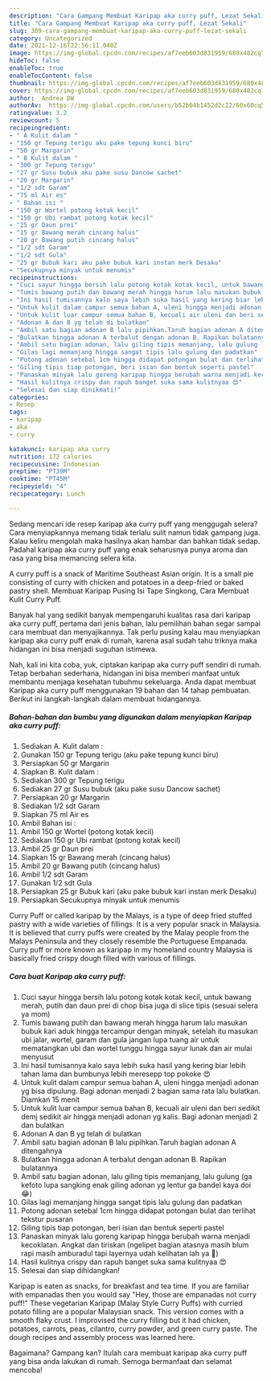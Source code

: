 ```yaml
---
description: "Cara Gampang Membuat Karipap aka curry puff, Lezat Sekali"
title: "Cara Gampang Membuat Karipap aka curry puff, Lezat Sekali"
slug: 309-cara-gampang-membuat-karipap-aka-curry-puff-lezat-sekali
category: Uncategorized
date: 2021-12-16T22:56:11.040Z
image: https://img-global.cpcdn.com/recipes/af7eeb603d831959/680x482cq70/karipap-aka-curry-puff-foto-resep-utama.jpg
hideToc: false
enableToc: true
enableTocContent: false
thumbnail: https://img-global.cpcdn.com/recipes/af7eeb603d831959/680x482cq70/karipap-aka-curry-puff-foto-resep-utama.jpg
cover: https://img-global.cpcdn.com/recipes/af7eeb603d831959/680x482cq70/karipap-aka-curry-puff-foto-resep-utama.jpg
author:  Andrea DW
authorAv:  https://img-global.cpcdn.com/users/b52b04b1452d2c22/60x60cq50/avatar.jpg
ratingvalue: 3.2
reviewcount: 5
recipeingredient:
- " A Kulit dalam "
- "150 gr Tepung terigu aku pake tepung kunci biru"
- "50 gr Margarin"
- " B Kulit dalam "
- "300 gr Tepung terigu"
- "27 gr Susu bubuk aku pake susu Dancow sachet"
- "20 gr Margarin"
- "1/2 sdt Garam"
- "75 ml Air es"
- " Bahan isi "
- "150 gr Wortel potong kotak kecil"
- "150 gr Ubi rambat potong kotak kecil"
- "25 gr Daun prei"
- "15 gr Bawang merah cincang halus"
- "20 gr Bawang putih cincang halus"
- "1/2 sdt Garam"
- "1/2 sdt Gula"
- "25 gr Bubuk kari aku pake bubuk kari instan merk Desaku"
- "Secukupnya minyak untuk menumis"
recipeinstructions:
- "Cuci sayur hingga bersih lalu potong kotak kotak kecil, untuk bawang merah, putih dan daun prei di chop bisa juga di slice tipis (sesuai selera ya mom)"
- "Tumis bawang putih dan bawang merah hingga harum lalu masukan bubuk kari aduk hingga tercampur dengan minyak, setelah itu masukan ubi jalar, wortel, garam dan gula jangan lupa tuang air untuk mematangkan ubi dan wortel tunggu hingga sayur lunak dan air mulai menyusut"
- "Ini hasil tumisannya kalo saya lebih suka hasil yang kering biar lebih tahan lama dan bumbunya lebih meresepp top pokoke 😍"
- "Untuk kulit dalam campur semua bahan A, uleni hingga menjadi adonan yg bisa dipulung. Bagi adonan menjadi 2 bagian sama rata lalu bulatkan. Diamkan 15 menit"
- "Untuk kulit luar campur semua bahan B, kecuali air uleni dan beri sedikit demj sedikit air hingga menjadi adonan yg kalis. Bagi adonan menjadi 2 dan bulatkan"
- "Adonan A dan B yg telah di bulatkan"
- "Ambil satu bagian adonan B lalu pipihkan.Taruh bagian adonan A ditengahnya"
- "Bulatkan hingga adonan A terbalut dengan adonan B. Rapikan bulatannya"
- "Ambil satu bagian adonan, lalu giling tipis memanjang, lalu gulung (ga kefoto lupa sangking enak giling adonan yg lentur ga bandel kaya doi 😂)"
- "Gilas lagi memanjang hingga sangat tipis lalu gulung dan padatkan"
- "Potong adonan setebal 1cm hingga didapat potongan bulat dan terlihat tekstur pusaran"
- "Giling tipis tiap potongan, beri isian dan bentuk seperti pastel"
- "Panaskan minyak lalu goreng karipap hingga berubah warna menjadi kecoklatan. Angkat dan tiriskan (ngelipet bagian atasnya masih blum rapi masih amburadul tapi layernya udah kelihatan lah ya 🙈)"
- "Hasil kulitnya crispy dan rapuh banget suka sama kulitnyaa 😍"
- "Selesai dan siap dinikmati!"
categories:
- Resep
tags:
- karipap
- aka
- curry

katakunci: karipap aka curry 
nutrition: 172 calories
recipecuisine: Indonesian
preptime: "PT39M"
cooktime: "PT45M"
recipeyield: "4"
recipecategory: Lunch

---
```



Sedang mencari ide resep karipap aka curry puff yang menggugah selera? Cara menyiapkannya memang tidak terlalu sulit namun tidak gampang juga. Kalau keliru mengolah maka hasilnya akan hambar dan bahkan tidak sedap. Padahal karipap aka curry puff yang enak seharusnya punya aroma dan rasa yang bisa memancing selera kita.


A curry puff is a snack of Maritime Southeast Asian origin. It is a small pie consisting of curry with chicken and potatoes in a deep-fried or baked pastry shell. Membuat Karipap Pusing Isi Tape Singkong, Cara Membuat Kulit Curry Puff.

Banyak hal yang sedikit banyak mempengaruhi kualitas rasa dari karipap aka curry puff, pertama dari jenis bahan, lalu pemilihan bahan segar sampai cara membuat dan menyajikannya. Tak perlu pusing kalau mau menyiapkan karipap aka curry puff enak di rumah, karena asal sudah tahu triknya maka hidangan ini bisa menjadi suguhan istimewa.


Nah, kali ini kita coba, yuk, ciptakan karipap aka curry puff sendiri di rumah. Tetap berbahan sederhana, hidangan ini bisa memberi manfaat untuk membantu menjaga kesehatan tubuhmu sekeluarga. Anda dapat membuat Karipap aka curry puff menggunakan 19 bahan dan 14 tahap pembuatan. Berikut ini langkah-langkah dalam membuat hidangannya.

<!--inarticleads1-->

##### Bahan-bahan dan bumbu yang digunakan dalam menyiapkan Karipap aka curry puff:

1. Sediakan  A. Kulit dalam :
1. Gunakan 150 gr Tepung terigu (aku pake tepung kunci biru)
1. Persiapkan 50 gr Margarin
1. Siapkan  B. Kulit dalam :
1. Sediakan 300 gr Tepung terigu
1. Sediakan 27 gr Susu bubuk (aku pake susu Dancow sachet)
1. Persiapkan 20 gr Margarin
1. Sediakan 1/2 sdt Garam
1. Siapkan 75 ml Air es
1. Ambil  Bahan isi :
1. Ambil 150 gr Wortel (potong kotak kecil)
1. Sediakan 150 gr Ubi rambat (potong kotak kecil)
1. Ambil 25 gr Daun prei
1. Siapkan 15 gr Bawang merah (cincang halus)
1. Ambil 20 gr Bawang putih (cincang halus)
1. Ambil 1/2 sdt Garam
1. Gunakan 1/2 sdt Gula
1. Persiapkan 25 gr Bubuk kari (aku pake bubuk kari instan merk Desaku)
1. Persiapkan Secukupnya minyak untuk menumis


Curry Puff or called karipap by the Malays, is a type of deep fried stuffed pastry with a wide varieties of fillings. It is a very popular snack in Malaysia. It is believed that curry puffs were created by the Malay people from the Malays Peninsula and they closely resemble the Portuguese Empanada. Curry puff or more known as karipap in my homeland country Malaysia is basically fried crispy dough filled with various of fillings. 

<!--inarticleads2-->

##### Cara buat Karipap aka curry puff:

1. Cuci sayur hingga bersih lalu potong kotak kotak kecil, untuk bawang merah, putih dan daun prei di chop bisa juga di slice tipis (sesuai selera ya mom)
1. Tumis bawang putih dan bawang merah hingga harum lalu masukan bubuk kari aduk hingga tercampur dengan minyak, setelah itu masukan ubi jalar, wortel, garam dan gula jangan lupa tuang air untuk mematangkan ubi dan wortel tunggu hingga sayur lunak dan air mulai menyusut
1. Ini hasil tumisannya kalo saya lebih suka hasil yang kering biar lebih tahan lama dan bumbunya lebih meresepp top pokoke 😍
1. Untuk kulit dalam campur semua bahan A, uleni hingga menjadi adonan yg bisa dipulung. Bagi adonan menjadi 2 bagian sama rata lalu bulatkan. Diamkan 15 menit
1. Untuk kulit luar campur semua bahan B, kecuali air uleni dan beri sedikit demj sedikit air hingga menjadi adonan yg kalis. Bagi adonan menjadi 2 dan bulatkan
1. Adonan A dan B yg telah di bulatkan
1. Ambil satu bagian adonan B lalu pipihkan.Taruh bagian adonan A ditengahnya
1. Bulatkan hingga adonan A terbalut dengan adonan B. Rapikan bulatannya
1. Ambil satu bagian adonan, lalu giling tipis memanjang, lalu gulung (ga kefoto lupa sangking enak giling adonan yg lentur ga bandel kaya doi 😂)
1. Gilas lagi memanjang hingga sangat tipis lalu gulung dan padatkan
1. Potong adonan setebal 1cm hingga didapat potongan bulat dan terlihat tekstur pusaran
1. Giling tipis tiap potongan, beri isian dan bentuk seperti pastel
1. Panaskan minyak lalu goreng karipap hingga berubah warna menjadi kecoklatan. Angkat dan tiriskan (ngelipet bagian atasnya masih blum rapi masih amburadul tapi layernya udah kelihatan lah ya 🙈)
1. Hasil kulitnya crispy dan rapuh banget suka sama kulitnyaa 😍
1. Selesai dan siap dihidangkan!

Karipap is eaten as snacks, for breakfast and tea time. If you are familiar with empanadas then you would say &#34;Hey, those are empanadas not curry puff!&#34; These vegetarian Karipap (Malay Style Curry Puffs) with curried potato filling are a popular Malaysian snack. This version comes with a smooth flaky crust. I improvised the curry filling but it had chicken, potatoes, carrots, peas, cilantro, curry powder, and green curry paste. The dough recipes and assembly process was learned here. 

Bagaimana? Gampang kan? Itulah cara membuat karipap aka curry puff yang bisa anda lakukan di rumah. Semoga bermanfaat dan selamat mencoba!
